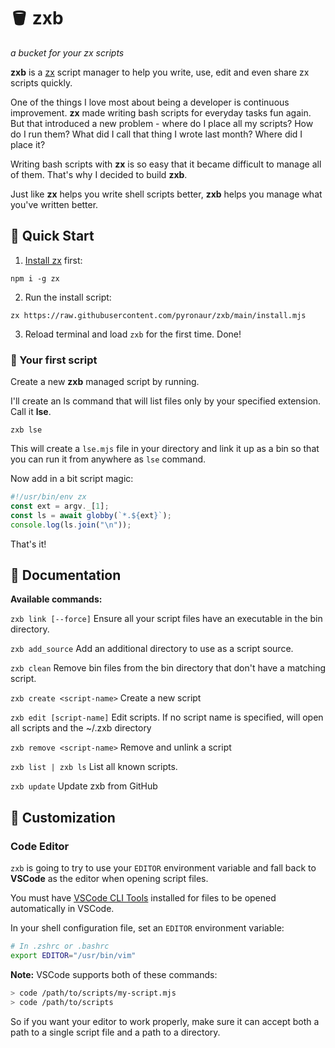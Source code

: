 # 🪣 zxb

*a bucket for your zx scripts*

**zxb** is a [zx](https://github.com/google/zx) script manager to help you write, use, edit and even share zx scripts quickly.

One of the things I love most about being a developer is continuous improvement. **zx** made writing bash scripts for everyday tasks fun again. But that introduced a new problem - where do I place all my scripts? How do I run them? What did I call that thing I wrote last month? Where did I place it?

Writing bash scripts with **zx** is so easy that it became difficult to manage all of them. That's why I decided to build **zxb**.

Just like **zx** helps you write shell scripts better, **zxb** helps you manage what you've written better.



## 🚀 Quick Start

1. [Install zx](https://github.com/google/zx#install) first:

```
npm i -g zx
```

2. Run the install script:

```
zx https://raw.githubusercontent.com/pyronaur/zxb/main/install.mjs
```

3. Reload terminal and load `zxb` for the first time. Done!

### 🤖 Your first script

Create a new **zxb** managed script by running.

I'll create an ls command that will list files only by your specified extension. Call it **lse**.
```
zxb lse
```

This will create a `lse.mjs` file in your directory and link it up as a bin so that you can run it from anywhere as `lse` command.

Now add in a bit script magic:

```js
#!/usr/bin/env zx
const ext = argv._[1];
const ls = await globby(`*.${ext}`);
console.log(ls.join("\n"));
```

That's it!

## 🧻 Documentation

 **Available commands:**

 `zxb link [--force]`
 Ensure all your script files have an executable in the bin directory.
 
 `zxb add_source`
 Add an additional directory to use as a script source.

 `zxb clean`
 Remove bin files from the bin directory that don't have a matching script.

 `zxb create <script-name>`
 Create a new script

 `zxb edit [script-name]`
 Edit scripts. If no script name is specified, will open all scripts and the ~/.zxb directory

 `zxb remove <script-name>`
 Remove and unlink a script

 `zxb list | zxb ls`
 List all known scripts.

 `zxb update`
 Update zxb from GitHub


## 🎨 Customization

### Code Editor

`zxb` is going to try to use your `EDITOR` environment variable and fall back to **VSCode** as the editor when opening script files.

You must have [VSCode CLI Tools](https://code.visualstudio.com/docs/editor/command-line) installed for files to be opened automatically in VSCode.

In your shell configuration file, set an `EDITOR` environment variable:

```sh
# In .zshrc or .bashrc
export EDITOR="/usr/bin/vim"
```
 
**Note:**
VSCode supports both of these commands:
```sh
> code /path/to/scripts/my-script.mjs
> code /path/to/scripts
```

So if you want your editor to work properly, make sure it can accept both a path to a single script file and a path to a directory. 

